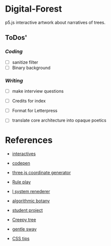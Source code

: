 # Digital-Forest
p5.js interactive artwork about narratives of trees.

## ToDos'
### *Coding*
- [ ] sanitize filter
- [ ] Binary background
### *Writing*
- [ ] make interview questions
- [ ] Credits for index
- [ ] Format for Letterpress
- [ ] translate core architecture into opaque poetics


# References
* [interactives](https://github.com/nylki/lindenmayer)
* [codepen](https://codepen.io/ada-lovecraft/pen/WxbRGM)
* [three.js coordinate generator](http://yuvadm.github.io/lsys.js/)
* [Rule play](http://www.kevs3d.co.uk/dev/lsystems/)
* [l system renederer](https://github.com/piratefsh/p5js-art)
* [algorithmic botany](http://algorithmicbotany.org/papers/abop/abop-ch1.pdf)
* [student project](https://people.ece.cornell.edu/land/OldStudentProjects/cs490-94to95/hwchen/)
* [Creepy tree](https://picandnic.wordpress.com/2018/01/30/creepy-tree/)
* [gentle sway](https://github.com/AdaZhao1211/noc/tree/master/binaryTree)

* [CSS tips](https://css-tricks.com/clipping-masking-css/)
